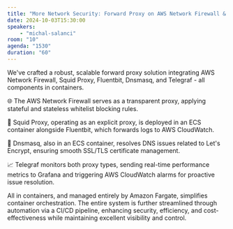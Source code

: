 ```yaml
---
title: "More Network Security: Forward Proxy on AWS Network Firewall & Fargate"
date: 2024-10-03T15:30:00
speakers:
    - "michal-salanci"
room: "10"
agenda: "1530"
duration: "60"
---
```


We've crafted a robust, scalable forward proxy solution integrating AWS Network Firewall, Squid Proxy, Fluentbit, Dnsmasq, and Telegraf - all components in containers.

🌐 The AWS Network Firewall serves as a transparent proxy, applying stateful and stateless whitelist blocking rules.

🦑 Squid Proxy, operating as an explicit proxy, is deployed in an ECS container alongside Fluentbit, which forwards logs to AWS CloudWatch.

🔧 Dnsmasq, also in an ECS container, resolves DNS issues related to Let's Encrypt, ensuring smooth SSL/TLS certificate management. 

📈 Telegraf monitors both proxy types, sending real-time performance metrics to Grafana and triggering AWS CloudWatch alarms for proactive issue resolution.

All in containers, and managed entirely by Amazon Fargate, simplifies container orchestration. The entire system is further streamlined through automation via a CI/CD pipeline, enhancing security, efficiency, and cost-effectiveness while maintaining excellent visibility and control.